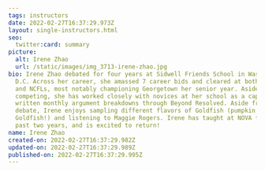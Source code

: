 ```yaml
---
tags: instructors
date: 2022-02-27T16:37:29.973Z
layout: single-instructors.html
seo:
  twitter:card: summary
picture:
  alt: Irene Zhao
  url: /static/images/img_3713-irene-zhao.jpg
bio: Irene Zhao debated for four years at Sidwell Friends School in Washington
  D.C. Across her career, she amassed 7 career bids and cleared at both the TOC
  and NCFLs, most notably championing Georgetown her senior year. Aside from
  competing, she has worked closely with novices at her school as a captain and
  written monthly argument breakdowns through Beyond Resolved. Aside from
  debate, Irene enjoys sampling different flavors of Goldfish (pumpkin spice
  Goldfish!) and listening to Maggie Rogers. Irene has taught at NOVA for the
  past two years, and is excited to return!
name: Irene Zhao
created-on: 2022-02-27T16:37:29.982Z
updated-on: 2022-02-27T16:37:29.989Z
published-on: 2022-02-27T16:37:29.995Z
---
```

